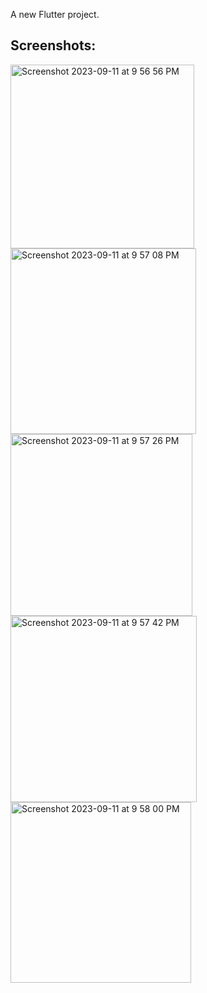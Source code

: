 
A new Flutter project.

## Screenshots: 
<img width="294" alt="Screenshot 2023-09-11 at 9 56 56 PM" src="https://github.com/abhishtshankar/login_ui/assets/71582884/5e081d7a-f670-47a5-a414-4e77076d0178">

<img width="297" alt="Screenshot 2023-09-11 at 9 57 08 PM" src="https://github.com/abhishtshankar/login_ui/assets/71582884/a62ae48e-f0f5-40f2-a7c8-be66b9e943fb">

<img width="291" alt="Screenshot 2023-09-11 at 9 57 26 PM" src="https://github.com/abhishtshankar/login_ui/assets/71582884/e8f8fd48-1d0f-4a51-b36a-b89c8e41ec54">

<img width="298" alt="Screenshot 2023-09-11 at 9 57 42 PM" src="https://github.com/abhishtshankar/login_ui/assets/71582884/02b6520c-3c93-4c9f-a938-9a64a26d6350">

<img width="289" alt="Screenshot 2023-09-11 at 9 58 00 PM" src="https://github.com/abhishtshankar/login_ui/assets/71582884/9f1977d2-a780-484a-bdef-f86fdc033450">
